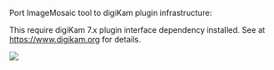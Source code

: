 Port ImageMosaic tool to digiKam plugin infrastructure:

This require digiKam 7.x plugin interface dependency installed. See at https://www.digikam.org for details.

![](https://i.imgur.com/jjFaGSZ.png)
